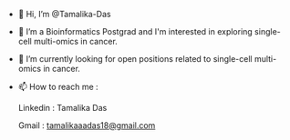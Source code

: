 - 👋 Hi, I’m @Tamalika-Das
- 👀 I’m a Bioinformatics Postgrad and I'm interested in exploring single-cell multi-omics  in cancer.
- 💞️ I’m currently looking for open positions related to single-cell multi-omics in cancer.
- 📫 How to reach me :

     Linkedin : Tamalika Das

     Gmail : tamalikaaadas18@gmail.com
  

<!---
Tamalikaaa18/Tamalikaaa18 is a ✨ special ✨ repository because its `README.md` (this file) appears on your GitHub profile.
You can click the Preview link to take a look at your changes.
--->
